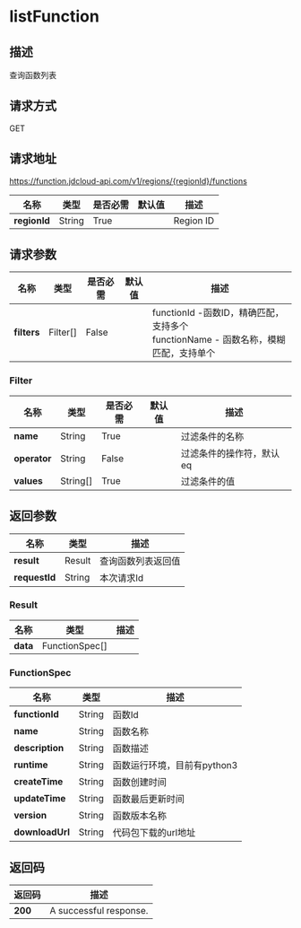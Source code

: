 # listFunction


## 描述
查询函数列表

## 请求方式
GET

## 请求地址
https://function.jdcloud-api.com/v1/regions/{regionId}/functions

|名称|类型|是否必需|默认值|描述|
|---|---|---|---|---|
|**regionId**|String|True| |Region ID|

## 请求参数
|名称|类型|是否必需|默认值|描述|
|---|---|---|---|---|
|**filters**|Filter[]|False| |functionId -函数ID，精确匹配，支持多个<br>functionName  - 函数名称，模糊匹配，支持单个<br>|

### Filter
|名称|类型|是否必需|默认值|描述|
|---|---|---|---|---|
|**name**|String|True| |过滤条件的名称|
|**operator**|String|False| |过滤条件的操作符，默认eq|
|**values**|String[]|True| |过滤条件的值|

## 返回参数
|名称|类型|描述|
|---|---|---|
|**result**|Result|查询函数列表返回值|
|**requestId**|String|本次请求Id|

### Result
|名称|类型|描述|
|---|---|---|
|**data**|FunctionSpec[]| |
### FunctionSpec
|名称|类型|描述|
|---|---|---|
|**functionId**|String|函数Id|
|**name**|String|函数名称|
|**description**|String|函数描述|
|**runtime**|String|函数运行环境，目前有python3|
|**createTime**|String|函数创建时间|
|**updateTime**|String|函数最后更新时间|
|**version**|String|函数版本名称|
|**downloadUrl**|String|代码包下载的url地址|

## 返回码
|返回码|描述|
|---|---|
|**200**|A successful response.|

